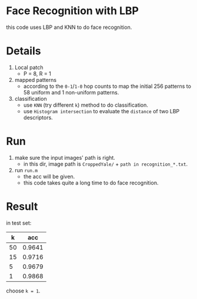 # Face Recognition with LBP
this code uses LBP and KNN to do face recognition.

# Details
1. Local patch  
    * P = 8, R = 1
2. mapped patterns  
    * according to the `0-1`/`1-0` hop counts to map the initial 256 patterns to 58 uniform and 1 non-uniform patterns.
3. classification  
    * use `KNN` (try different `k`) method to do classification.
    * use `Histogram intersection` to evaluate the `distance` of two LBP descriptors.

# Run
1. make sure the input images' path is right.  
    * in this dir, image path is `CroppedYale/` + `path in recognition_*.txt`.
2. run `run.m`  
    * the acc will be given.
    * this code takes quite a long time to do face recognition.

# Result
in test set:

k   | acc
--- | ---
50  | 0.9641
15  | 0.9716
5   | 0.9679
1   | 0.9868

choose `k = 1`.
